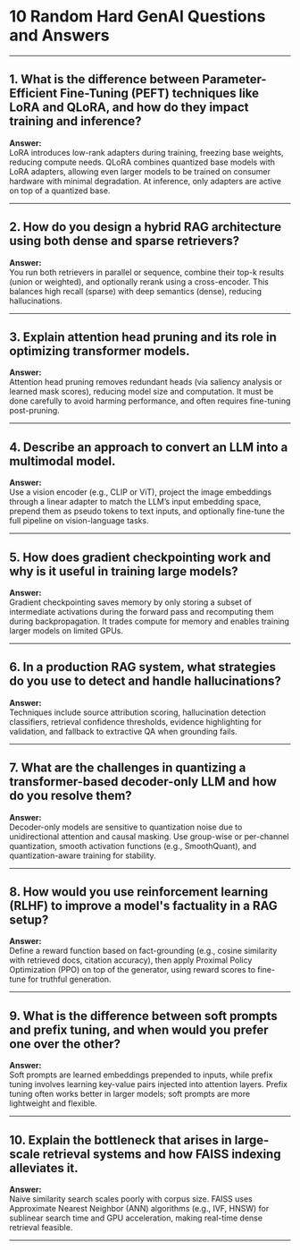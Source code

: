 # 10 Random Hard GenAI Questions and Answers

---

## 1. What is the difference between Parameter-Efficient Fine-Tuning (PEFT) techniques like LoRA and QLoRA, and how do they impact training and inference?

**Answer:**  
LoRA introduces low-rank adapters during training, freezing base weights, reducing compute needs. QLoRA combines quantized base models with LoRA adapters, allowing even larger models to be trained on consumer hardware with minimal degradation. At inference, only adapters are active on top of a quantized base.

---

## 2. How do you design a hybrid RAG architecture using both dense and sparse retrievers?

**Answer:**  
You run both retrievers in parallel or sequence, combine their top-k results (union or weighted), and optionally rerank using a cross-encoder. This balances high recall (sparse) with deep semantics (dense), reducing hallucinations.

---

## 3. Explain attention head pruning and its role in optimizing transformer models.

**Answer:**  
Attention head pruning removes redundant heads (via saliency analysis or learned mask scores), reducing model size and computation. It must be done carefully to avoid harming performance, and often requires fine-tuning post-pruning.

---

## 4. Describe an approach to convert an LLM into a multimodal model.

**Answer:**  
Use a vision encoder (e.g., CLIP or ViT), project the image embeddings through a linear adapter to match the LLM’s input embedding space, prepend them as pseudo tokens to text inputs, and optionally fine-tune the full pipeline on vision-language tasks.

---

## 5. How does gradient checkpointing work and why is it useful in training large models?

**Answer:**  
Gradient checkpointing saves memory by only storing a subset of intermediate activations during the forward pass and recomputing them during backpropagation. It trades compute for memory and enables training larger models on limited GPUs.

---

## 6. In a production RAG system, what strategies do you use to detect and handle hallucinations?

**Answer:**  
Techniques include source attribution scoring, hallucination detection classifiers, retrieval confidence thresholds, evidence highlighting for validation, and fallback to extractive QA when grounding fails.

---

## 7. What are the challenges in quantizing a transformer-based decoder-only LLM and how do you resolve them?

**Answer:**  
Decoder-only models are sensitive to quantization noise due to unidirectional attention and causal masking. Use group-wise or per-channel quantization, smooth activation functions (e.g., SmoothQuant), and quantization-aware training for stability.

---

## 8. How would you use reinforcement learning (RLHF) to improve a model's factuality in a RAG setup?

**Answer:**  
Define a reward function based on fact-grounding (e.g., cosine similarity with retrieved docs, citation accuracy), then apply Proximal Policy Optimization (PPO) on top of the generator, using reward scores to fine-tune for truthful generation.

---

## 9. What is the difference between soft prompts and prefix tuning, and when would you prefer one over the other?

**Answer:**  
Soft prompts are learned embeddings prepended to inputs, while prefix tuning involves learning key-value pairs injected into attention layers. Prefix tuning often works better in larger models; soft prompts are more lightweight and flexible.

---

## 10. Explain the bottleneck that arises in large-scale retrieval systems and how FAISS indexing alleviates it.

**Answer:**  
Naive similarity search scales poorly with corpus size. FAISS uses Approximate Nearest Neighbor (ANN) algorithms (e.g., IVF, HNSW) for sublinear search time and GPU acceleration, making real-time dense retrieval feasible.

---
